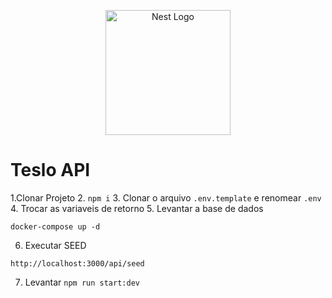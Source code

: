 <p align="center">
  <a href="http://nestjs.com/" target="blank"><img src="https://nestjs.com/img/logo-small.svg" width="200" alt="Nest Logo" /></a>
</p>

# Teslo API

1.Clonar Projeto
2. ``` npm i ```
3. Clonar o arquivo ```.env.template``` e renomear ```.env```
4. Trocar as variaveis de retorno
5. Levantar a base de dados
```
docker-compose up -d
```

6. Executar SEED
```
http://localhost:3000/api/seed
```


7. Levantar ```npm run start:dev```